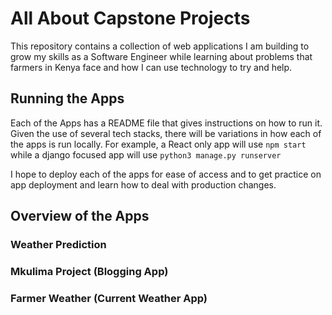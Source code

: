 # All About Capstone Projects

This repository contains a collection of web applications I am building to grow my skills as a Software Engineer while learning about problems that farmers in Kenya face and how I can use technology to try and help.

## Running the Apps

Each of the Apps has a README file that gives instructions on how to run it. Given the use of several tech stacks, there will be variations in how each of the apps is run locally. For example, a React only app will use `npm start` while a django focused app will use `python3 manage.py runserver`

I hope to deploy each of the apps for ease of access and to get practice on app deployment and learn how to deal with production changes. 

## Overview of the Apps
### Weather Prediction
### Mkulima Project (Blogging App)
### Farmer Weather (Current Weather App)